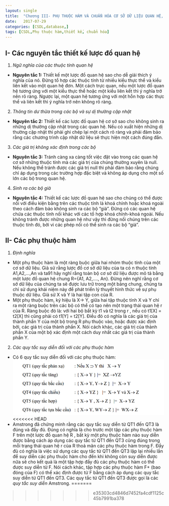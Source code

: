 ```yaml
---
layout: single
title:  "Chương III- PHỤ THUỘC HÀM VÀ CHUẨN HÓA CƠ SỞ DỮ LIỆU QUAN HỆ, CÁC THUẬT TOÁN THIẾT KẾ CƠ SỞ DỮ LIỆU QUAN HỆ"
date:   2017-07-29
categories: [CSDL,database,]
tags: [CSDL,Phụ thuộc hàm,thiết kế, chuẩn hóa]
---
```

## I- Các nguyên tắc thiết kế lược đồ quan hệ

1. _Ngữ nghĩa của các thuộc tính quan hệ_
* **Nguyên tắc 1:** Thiết kế một lược đồ quan hệ sao cho dễ giải thích ý nghĩa của nó. Đừng tổ hợp các thuộc tính từ nhiều kiểu thực thể và kiểu liên kết vào một quan hệ đơn. Một cách trực quan, nếu một lược đồ quan hệ tương ứng với một kiểu thực thể hoặc một kiểu liên kết thì ý nghĩa trở nên rõ ràng. Ngược lại, một quan hệ tương ứng với một hỗn hợp các thực thể và liên kết thì ý nghĩa trở nên không rõ ràng.
2. _Thông tin dư thừa trong các bộ và sự dị thường cập nhật_
* **Nguyên tắc 2:** Thiết kế các lược đồ quan hệ cơ sở sao cho không sinh ra những dị thường cập nhật trong các quan hệ. Nếu có xuất hiện những dị thường cập nhật thì phải ghi chép lại một cách rõ ràng và phải đảm bảo rằng các chương trình cập nhật dữ liệu sẽ thực hiện một cách đúng đắn.
3. _Các giá trị không xác định trong các bộ_
* **Nguyên tắc 3:** Tránh càng xa càng tốt việc đặt vào trong các quan hệ cơ sở những thuộc tính mà các giá trị của chúng thường xuyên là null. Nếu không thể tránh được các giá trị null thì phải đảm bảo rằng chúng chỉ áp dụng trong các trường hợp đặc biệt và không áp dụng cho một số lớn các bộ trong quan hệ.
4. _Sinh ra các bộ giả_
* **Nguyên tắc 4:** Thiết kế các lược đồ quan hệ sao cho chúng có thể được nối với điều kiện bằng trên các thuộc tính là khoá chính hoặc khoá ngoài theo cách đảm bảo không sinh ra các bộ “giả”. Đừng có các quan hệ chứa các thuộc tính nối khác với các tổ hợp khoá chính-khoá ngoài. Nếu không tránh được những quan hệ như vậy thì đừng nối chúng trên các thuộc tính đó, bởi vì các phép nối có thể sinh ra các bộ “giả”.

## II- Các phụ thuộc hàm

1. _Định nghĩa_
* Một phụ thuộc hàm là một ràng buộc giữa hai nhóm thuộc tính của một cơ sở dữ liệu. Giả sử rằng lược đồ cơ sở dữ liệu của ta có n thuộc tính A1,A2,…,An và ta91 hãy nghĩ rằng toàn bộ cơ sở dữ liệu được mô tả bằng một lược đồ quan hệ chung R={A1, A2,…., An}. Đừng nên nghĩ rằng cơ sở dữ liệu của chúng ta sẽ được lưu trữ trong một bảng chung, chúng ta chỉ sử dụng khái niệm này để phát triển lý thuyết hình thức về sự phụ thuộc dữ liệu. Giả sử X và Y là hai tập con của R.
* Một phụ thuộc hàm, ký hiệu là X→ Y, giữa hai tập thuộc tính X và Y chỉ ra một ràng buộc trên các bộ có thể có tạo nên một trạng thái quan hệ r của R. Ràng buộc đó là: với hai bộ bất kỳ t1 và t2 trong r , nếu có t1[X] = t2[X] thì cũng phải có t1[Y] = t2[Y]. Điều đó có nghĩa là các giá trị của thành phần Y của một bộ trong R phụ thuộc vào, hoặc được xác định bởi, các giá trị của thành phần X. Nói cách khác, các giá trị của thành phần X của một bộ xác định một cách duy nhất các giá trị của thành phần Y.
2. _Các quy tắc suy diễn đối với các phụ thuộc hàm_
* Có 6 quy tắc suy diễn đối với các phụ thuộc hàm:
![Hình 1](\assets\img\csdl\sauQuyTac.png)
<<<<<<< HEAD
* Amstrong đã chứng minh rằng các quy tắc suy diễn từ QT1 đến QT3 là đúng và đầy đủ. Đúng có nghĩa là cho trước một tập các phụ thuộc hàm F trên một lược đồ quan hệ R , bất kỳ một phụ thuộc hàm nào suy diễn được bằng cách áp dụng các quy tắc từ QT1 đến QT3 cũng đúng trong mỗi trạng thái quan hệ r của R thoả mãn các phụ thuộc hàm trong F. Đầy đủ có nghĩa là việc sử dụng các quy tắc từ QT1 đến QT3 lặp lại nhiều lần để suy diễn các phụ thuộc hàm cho đến khi không còn suy diễn được nữa sẽ cho kết quả là một tập hợp đầy đủ các phụ thuộc hàm có thể được suy diễn từ F. Nói cách khác, tập hợp các phụ thuộc hàm F+ (bao đóng của F) có thể xác định được từ F bằng cách áp dụng các quy tắc suy diễn từ QT1 đến QT3. Các quy tắc từ QT1 đến QT3 được gọi là các _quy tắc suy diễn_ Amstrong.
=======
>>>>>>> e35303cd4846d7452fa4cdf1125c45b7991ba378

